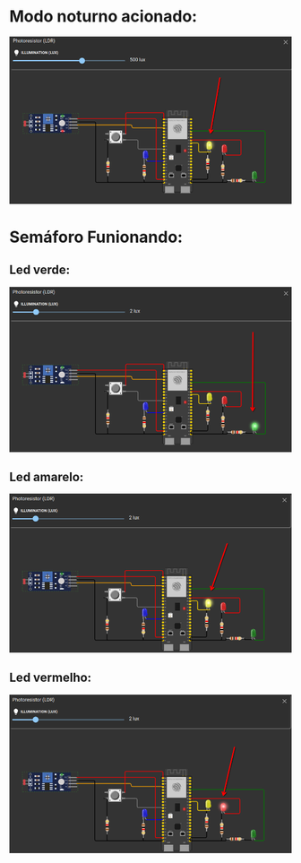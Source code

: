 # Modo noturno acionado:

<img src="assets/Modo_noturno.png">


# Semáforo Funionando:

## Led verde:
<img src="assets/Verde.png">

## Led amarelo:

<img src="assets/Amarelo.png">

## Led vermelho:

<img src="assets/Vermelho.png">
